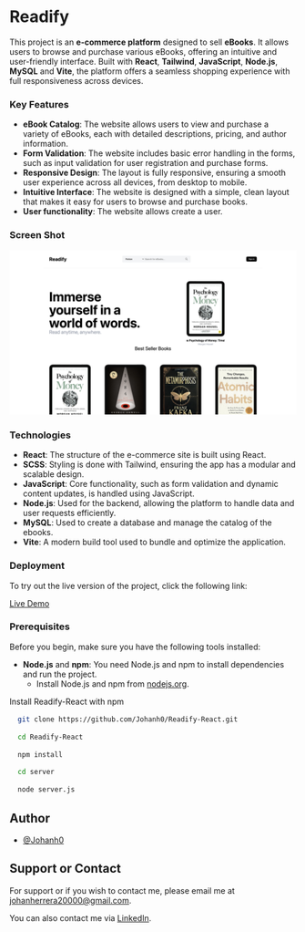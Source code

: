 # Readify

This project is an **e-commerce platform** designed to sell **eBooks**. It allows users to browse and purchase various eBooks, offering an intuitive and user-friendly interface. Built with **React**, **Tailwind**, **JavaScript**, **Node.js**, **MySQL** and **Vite**, the platform offers a seamless shopping experience with full responsiveness across devices.

### Key Features

- **eBook Catalog**: The website allows users to view and purchase a variety of eBooks, each with detailed descriptions, pricing, and author information.
- **Form Validation**: The website includes basic error handling in the forms, such as input validation for user registration and purchase forms.
- **Responsive Design**: The layout is fully responsive, ensuring a smooth user experience across all devices, from desktop to mobile.
- **Intuitive Interface**: The website is designed with a simple, clean layout that makes it easy for users to browse and purchase books.
- **User functionality**: The website allows create a user.

### Screen Shot

![](./public/project.png)

### Technologies

- **React**: The structure of the e-commerce site is built using React.
- **SCSS**: Styling is done with Tailwind, ensuring the app has a modular and scalable design.
- **JavaScript**: Core functionality, such as form validation and dynamic content updates, is handled using JavaScript.
- **Node.js**: Used for the backend, allowing the platform to handle data and user requests efficiently.
- **MySQL**: Used to create a database and manage the catalog of the ebooks.
- **Vite**: A modern build tool used to bundle and optimize the application.

### Deployment

To try out the live version of the project, click the following link:

[Live Demo](https://main.d1rmepzuj16x1r.amplifyapp.com/)

### Prerequisites

Before you begin, make sure you have the following tools installed:

- **Node.js** and **npm**: You need Node.js and npm to install dependencies and run the project.
  - Install Node.js and npm from [nodejs.org](https://nodejs.org/).

Install Readify-React with npm

```bash
  git clone https://github.com/Johanh0/Readify-React.git

```

```bash
  cd Readify-React
```

```bash
  npm install
```

```bash
  cd server
```

```bash
  node server.js

```

## Author

- [@Johanh0](https://www.github.com/johanh0)

## Support or Contact

For support or if you wish to contact me, please email me at [johanherrera20000@gmail.com](mailto:johanherrera20000@gmail.com).

You can also contact me via [LinkedIn](https://www.linkedin.com/in/johanh0/).
